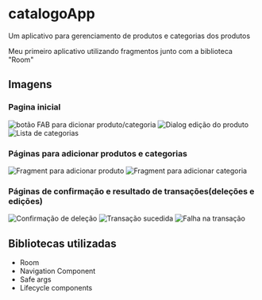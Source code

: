 # catalogoApp

Um aplicativo para gerenciamento de produtos e categorias dos produtos

Meu primeiro aplicativo utilizando fragmentos junto com a biblioteca "Room"

## Imagens

### Pagina inicial
![botão FAB para dicionar produto/categoria](https://imgur.com/FVE2c3D.png)
![Dialog edição do produto](https://imgur.com/Y1AhDNF.png)
![Lista de categorias](https://imgur.com/cuRXRdO.png)

### Páginas para adicionar produtos e categorias
![Fragment para adicionar produto](https://imgur.com/7sjLHeu.png)
![Fragment para adicionar categoria](https://imgur.com/nur5Tki.png)


### Páginas de confirmação e resultado de transações(deleções e edições)
![Confirmação de deleção](https://imgur.com/JumZ6UJ.png)
![Transação sucedida](https://imgur.com/W1xHnHD.png)
![Falha na transação](https://imgur.com/hSd9nAl.png)

## Bibliotecas utilizadas
- Room
- Navigation Component
- Safe args
- Lifecycle components
